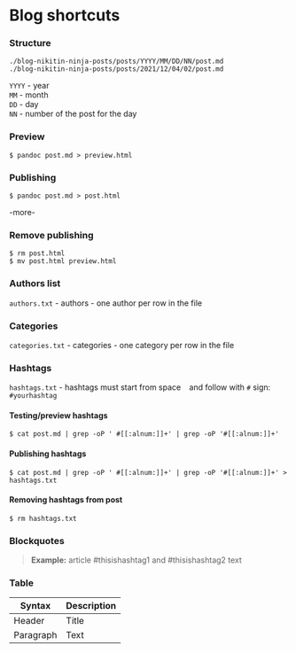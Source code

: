 # Blog shortcuts

### Structure
```
./blog-nikitin-ninja-posts/posts/YYYY/MM/DD/NN/post.md
./blog-nikitin-ninja-posts/posts/2021/12/04/02/post.md
```
`YYYY` - year  
`MM` - month  
`DD` - day  
`NN` - number of the post for the day  


### Preview
```
$ pandoc post.md > preview.html
```

### Publishing
```
$ pandoc post.md > post.html
```

-more-

### Remove publishing
```
$ rm post.html
$ mv post.html preview.html
```

### Authors list

`authors.txt` - authors - one author per row in the file 

### Categories

`categories.txt` - categories - one category per row in the file 

### Hashtags
`hashtags.txt` - hashtags must start from space ` ` and follow with `#` sign: ` #yourhashtag`

#### Testing/preview hashtags
```
$ cat post.md | grep -oP ' #[[:alnum:]]+' | grep -oP '#[[:alnum:]]+'
```

#### Publishing hashtags
```
$ cat post.md | grep -oP ' #[[:alnum:]]+' | grep -oP '#[[:alnum:]]+' > hashtags.txt
```

#### Removing hashtags from post
```
$ rm hashtags.txt
```

### Blockquotes

> **Example:** article #thisishashtag1 and #thisishashtag2 text


### Table
|Syntax   |Description|
|-|-|
|Header   |Title|
|Paragraph|Text| 